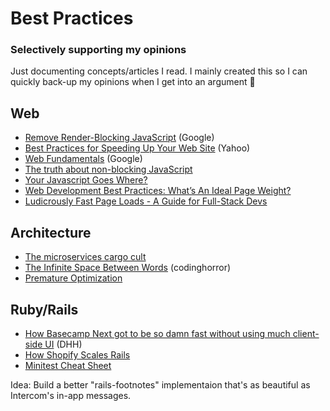 # Best Practices
### Selectively supporting my opinions
Just documenting concepts/articles I read. I mainly created this so I can quickly back-up my opinions when I get into an argument :grimacing:

## Web
- [Remove Render-Blocking JavaScript](https://developers.google.com/speed/docs/insights/BlockingJS) (Google)
- [Best Practices for Speeding Up Your Web Site](https://developer.yahoo.com/performance/rules.html) (Yahoo)
- [Web Fundamentals](https://developers.google.com/web/fundamentals/) (Google)
- [The truth about non-blocking JavaScript](http://calendar.perfplanet.com/2010/the-truth-about-non-blocking-javascript/)
- [Your Javascript Goes Where?](http://elegantcode.com/2010/03/30/your-javascript-goes-where/)
- [Web Development Best Practices: What’s An Ideal Page Weight?](http://dyn.com/blog/web-development-best-practices-whats-an-ideal-page-weight/)
- [Ludicrously Fast Page Loads - A Guide for Full-Stack Devs](http://www.nateberkopec.com/2015/10/07/frontend-performance-chrome-timeline.html)

## Architecture
- [The microservices cargo cult](http://www.stavros.io/posts/microservices-cargo-cult/)
- [The Infinite Space Between Words](http://blog.codinghorror.com/the-infinite-space-between-words/) (codinghorror)
- [Premature Optimization](http://programmers.stackexchange.com/questions/80084/is-premature-optimization-really-the-root-of-all-evil)

## Ruby/Rails
- [How Basecamp Next got to be so damn fast without using much client-side UI](https://signalvnoise.com/posts/3112-how-basecamp-next-got-to-be-so-damn-fast-without-using-much-client-side-ui) (DHH)
- [How Shopify Scales Rails](http://www.slideshare.net/jduff/how-shopify-scales-rails-20443485)
- [Minitest Cheat Sheet](http://chriskottom.com/freebies/cheatsheets_free.pdf)




Idea: Build a better "rails-footnotes" implementaion that's as beautiful as Intercom's in-app messages.
